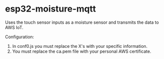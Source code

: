 # esp32-moisture-mqtt
Uses the touch sensor inputs as a moisture sensor and transmits the data to AWS IoT.

Configuration:
1.  In conf0.js you must replace the X's with your specific information.
2.  You must replace the ca.pem file with your personal AWS certificate.
